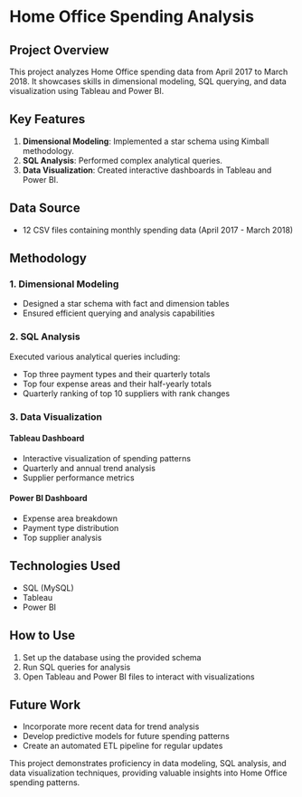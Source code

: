 # Home Office Spending Analysis

## Project Overview
This project analyzes Home Office spending data from April 2017 to March 2018. It showcases skills in dimensional modeling, SQL querying, and data visualization using Tableau and Power BI.

## Key Features
1. **Dimensional Modeling**: Implemented a star schema using Kimball methodology.
2. **SQL Analysis**: Performed complex analytical queries.
3. **Data Visualization**: Created interactive dashboards in Tableau and Power BI.

## Data Source
- 12 CSV files containing monthly spending data (April 2017 - March 2018)

## Methodology

### 1. Dimensional Modeling
- Designed a star schema with fact and dimension tables
- Ensured efficient querying and analysis capabilities

### 2. SQL Analysis
Executed various analytical queries including:
- Top three payment types and their quarterly totals
- Top four expense areas and their half-yearly totals
- Quarterly ranking of top 10 suppliers with rank changes

### 3. Data Visualization

#### Tableau Dashboard
- Interactive visualization of spending patterns
- Quarterly and annual trend analysis
- Supplier performance metrics



#### Power BI Dashboard
- Expense area breakdown
- Payment type distribution
- Top supplier analysis



## Technologies Used
- SQL (MySQL)
- Tableau
- Power BI


## How to Use
1. Set up the database using the provided schema
2. Run SQL queries for analysis
3. Open Tableau and Power BI files to interact with visualizations

## Future Work
- Incorporate more recent data for trend analysis
- Develop predictive models for future spending patterns
- Create an automated ETL pipeline for regular updates

This project demonstrates proficiency in data modeling, SQL analysis, and data visualization techniques, providing valuable insights into Home Office spending patterns.
